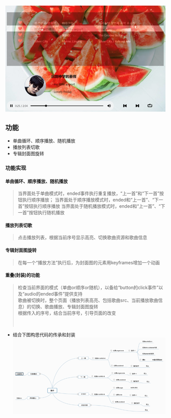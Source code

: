 ![图片没有显示吗？]( /pics/readme1.png )
## 功能
* 单曲循环、顺序播放、随机播放
* 播放列表切歌
* 专辑封面图旋转

### 功能实现
#### 单曲循环、顺序播放、随机播放
> 当界面处于单曲模式时，ended事件执行重复播放，“上一首”和“下一首”按钮执行顺序播放；
> 当界面处于顺序播放模式时，ended和“上一首”、“下一首”按钮执行顺序播放
> 当界面处于随机播放模式时，ended和“上一首”、“下一首”按钮执行随机播放
#### 播放列表切歌
> 点击播放列表，根据当前序号显示高亮、切换歌曲资源和歌曲信息
#### 专辑封面图旋转
> 在每一个“播放方法”执行后，为封面图的元素用keyframes增加一个动画
#### 重叠(封装)的功能
> 检查当前界面的模式（单曲or顺序or随机），以备给“button的click事件”以及“audio的ended事件”提供支持<br>
> 歌曲被切换时，整个页面（播放列表高亮、包括歌曲src、当前播放歌曲信息）的切换、歌曲播放、专辑封面图旋转<br>
> 根据传入的序号，结合当前序号，引导页面的改变<br>
<br><br>
* 结合下图构思代码的传承和封装
![图片没有显示吗？]( /pics/readme2.png )
